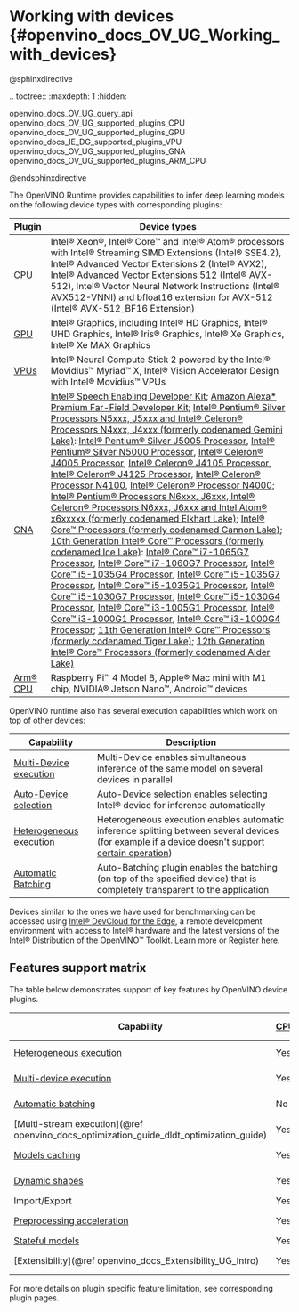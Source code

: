 # Working with devices {#openvino_docs_OV_UG_Working_with_devices}

@sphinxdirective

.. toctree::
   :maxdepth: 1
   :hidden:

   openvino_docs_OV_UG_query_api
   openvino_docs_OV_UG_supported_plugins_CPU
   openvino_docs_OV_UG_supported_plugins_GPU
   openvino_docs_IE_DG_supported_plugins_VPU
   openvino_docs_OV_UG_supported_plugins_GNA
   openvino_docs_OV_UG_supported_plugins_ARM_CPU

@endsphinxdirective

The OpenVINO Runtime provides capabilities to infer deep learning models on the following device types with corresponding plugins:

| Plugin | Device types                                                                                                                                                |
|--------|-------------------------------------------------------------------------------------------------------------------------------------------------------------|
|[CPU](CPU.md)              |Intel® Xeon®, Intel® Core™ and Intel® Atom® processors with Intel® Streaming SIMD Extensions (Intel® SSE4.2), Intel® Advanced Vector Extensions 2 (Intel® AVX2), Intel® Advanced Vector Extensions 512 (Intel® AVX-512), Intel® Vector Neural Network Instructions (Intel® AVX512-VNNI) and bfloat16 extension for AVX-512 (Intel® AVX-512_BF16 Extension)|
|[GPU](GPU.md)            |Intel® Graphics, including Intel® HD Graphics, Intel® UHD Graphics, Intel® Iris® Graphics, Intel® Xe Graphics, Intel® Xe MAX Graphics |
|[VPUs](VPU.md)            |Intel® Neural Compute Stick 2 powered by the Intel® Movidius™ Myriad™ X, Intel® Vision Accelerator Design with Intel® Movidius™ VPUs                                                                                           |
|[GNA](GNA.md)              |[Intel® Speech Enabling Developer Kit](https://www.intel.com/content/www/us/en/support/articles/000026156/boards-and-kits/smart-home.html); [Amazon Alexa\* Premium Far-Field Developer Kit](https://developer.amazon.com/en-US/alexa/alexa-voice-service/dev-kits/amazon-premium-voice); [Intel® Pentium® Silver Processors N5xxx, J5xxx and Intel® Celeron® Processors N4xxx, J4xxx (formerly codenamed Gemini Lake)](https://ark.intel.com/content/www/us/en/ark/products/codename/83915/gemini-lake.html): [Intel® Pentium® Silver J5005 Processor](https://ark.intel.com/content/www/us/en/ark/products/128984/intel-pentium-silver-j5005-processor-4m-cache-up-to-2-80-ghz.html), [Intel® Pentium® Silver N5000 Processor](https://ark.intel.com/content/www/us/en/ark/products/128990/intel-pentium-silver-n5000-processor-4m-cache-up-to-2-70-ghz.html), [Intel® Celeron® J4005 Processor](https://ark.intel.com/content/www/us/en/ark/products/128992/intel-celeron-j4005-processor-4m-cache-up-to-2-70-ghz.html), [Intel® Celeron® J4105 Processor](https://ark.intel.com/content/www/us/en/ark/products/128989/intel-celeron-j4105-processor-4m-cache-up-to-2-50-ghz.html), [Intel® Celeron® J4125 Processor](https://ark.intel.com/content/www/us/en/ark/products/197305/intel-celeron-processor-j4125-4m-cache-up-to-2-70-ghz.html), [Intel® Celeron® Processor N4100](https://ark.intel.com/content/www/us/en/ark/products/128983/intel-celeron-processor-n4100-4m-cache-up-to-2-40-ghz.html), [Intel® Celeron® Processor N4000](https://ark.intel.com/content/www/us/en/ark/products/128988/intel-celeron-processor-n4000-4m-cache-up-to-2-60-ghz.html); [Intel® Pentium® Processors N6xxx, J6xxx, Intel® Celeron® Processors N6xxx, J6xxx and Intel Atom® x6xxxxx (formerly codenamed Elkhart Lake)](https://ark.intel.com/content/www/us/en/ark/products/codename/128825/products-formerly-elkhart-lake.html); [Intel® Core™ Processors (formerly codenamed Cannon Lake)](https://ark.intel.com/content/www/us/en/ark/products/136863/intel-core-i3-8121u-processor-4m-cache-up-to-3-20-ghz.html); [10th Generation Intel® Core™ Processors (formerly codenamed Ice Lake)](https://ark.intel.com/content/www/us/en/ark/products/codename/74979/ice-lake.html): [Intel® Core™ i7-1065G7 Processor](https://ark.intel.com/content/www/us/en/ark/products/196597/intel-core-i71065g7-processor-8m-cache-up-to-3-90-ghz.html), [Intel® Core™ i7-1060G7 Processor](https://ark.intel.com/content/www/us/en/ark/products/197120/intel-core-i71060g7-processor-8m-cache-up-to-3-80-ghz.html), [Intel® Core™ i5-1035G4 Processor](https://ark.intel.com/content/www/us/en/ark/products/196591/intel-core-i51035g4-processor-6m-cache-up-to-3-70-ghz.html), [Intel® Core™ i5-1035G7 Processor](https://ark.intel.com/content/www/us/en/ark/products/196592/intel-core-i51035g7-processor-6m-cache-up-to-3-70-ghz.html), [Intel® Core™ i5-1035G1 Processor](https://ark.intel.com/content/www/us/en/ark/products/196603/intel-core-i51035g1-processor-6m-cache-up-to-3-60-ghz.html), [Intel® Core™ i5-1030G7 Processor](https://ark.intel.com/content/www/us/en/ark/products/197119/intel-core-i51030g7-processor-6m-cache-up-to-3-50-ghz.html), [Intel® Core™ i5-1030G4 Processor](https://ark.intel.com/content/www/us/en/ark/products/197121/intel-core-i51030g4-processor-6m-cache-up-to-3-50-ghz.html), [Intel® Core™ i3-1005G1 Processor](https://ark.intel.com/content/www/us/en/ark/products/196588/intel-core-i31005g1-processor-4m-cache-up-to-3-40-ghz.html), [Intel® Core™ i3-1000G1 Processor](https://ark.intel.com/content/www/us/en/ark/products/197122/intel-core-i31000g1-processor-4m-cache-up-to-3-20-ghz.html), [Intel® Core™ i3-1000G4 Processor](https://ark.intel.com/content/www/us/en/ark/products/197123/intel-core-i31000g4-processor-4m-cache-up-to-3-20-ghz.html); [11th Generation Intel® Core™ Processors (formerly codenamed Tiger Lake)](https://ark.intel.com/content/www/us/en/ark/products/codename/88759/tiger-lake.html); [12th Generation Intel® Core™ Processors (formerly codenamed Alder Lake)](https://ark.intel.com/content/www/us/en/ark/products/codename/147470/products-formerly-alder-lake.html)|
|[Arm® CPU](ARM_CPU.md) |Raspberry Pi™ 4 Model B, Apple® Mac mini with M1 chip, NVIDIA® Jetson Nano™, Android™ devices    |

OpenVINO runtime also has several execution capabilities which work on top of other devices:

| Capability                               | Description                                                                                                                                                 |
|------------------------------------------|-------------------------------------------------------------------------------------------------------------------------------------------------------------|
|[Multi-Device execution](../multi_device.md) |Multi-Device enables simultaneous inference of the same model on several devices in parallel    |
|[Auto-Device selection](../auto_device_selection.md) |Auto-Device selection enables selecting Intel&reg; device for inference automatically |
|[Heterogeneous execution](../hetero_execution.md) |Heterogeneous execution enables automatic inference splitting between several devices (for example if a device doesn't [support certain operation](#supported-layers))|
|[Automatic Batching](../automatic_batching.md) | Auto-Batching plugin enables the batching (on top of the specified device)  that is completely transparent to the application |

Devices similar to the ones we have used for benchmarking can be accessed using [Intel® DevCloud for the Edge](https://devcloud.intel.com/edge/), a remote development environment with access to Intel® hardware and the latest versions of the Intel® Distribution of the OpenVINO™ Toolkit. [Learn more](https://devcloud.intel.com/edge/get_started/devcloud/) or [Register here](https://inteliot.force.com/DevcloudForEdge/s/).


## Features support matrix
The table below demonstrates support of key features by OpenVINO device plugins.

| Capability | [CPU](CPU.md) | [GPU](GPU.md) | [GNA](GNA.md) | [VPU](VPU.md) | [Arm® CPU](ARM_CPU.md) |
| ---------- | --- | --- | --- | --- | --- |
| [Heterogeneous execution](../hetero_execution.md)| Yes | [Yes]( @ref ov_gpu_hetero) | No | ? | Yes |
| [Multi-device execution](../multi_device.md) | Yes | [Yes]( @ref ov_gpu_multi_device) | Partial | ? | Yes |
| [Automatic batching](../automatic_batching.md) | No | [Yes]( @ref ov_gpu_auto_batch) | No | ? | No |
| [Multi-stream execution](@ref openvino_docs_optimization_guide_dldt_optimization_guide) | Yes | [Yes]( @ref ov_gpu_multi_stream) | No | ? | Yes |
| [Models caching](../Model_caching_overview.md) | Yes | [Partial]( @ref ov_gpu_model_cache) | Yes | ? | No |
| [Dynamic shapes](../ov_dynamic_shapes.md) | Yes | [Partial]( @ref ov_gpu_dynamic_shapes) | No | ? | No |
| Import/Export | Yes | No | Yes | ? | No |
| [Preprocessing acceleration](../preprocessing_overview.md) | Yes | [Yes]( @ref ov_gpu_preprocessing) | No | ? | Partial |
| [Stateful models](../network_state_intro.md) | Yes | No | Yes | ? | No |
| [Extensibility](@ref openvino_docs_Extensibility_UG_Intro) | Yes | [Yes]( @ref ov_gpu_extensibility) | No | ? | No |

For more details on plugin specific feature limitation, see corresponding plugin pages.
